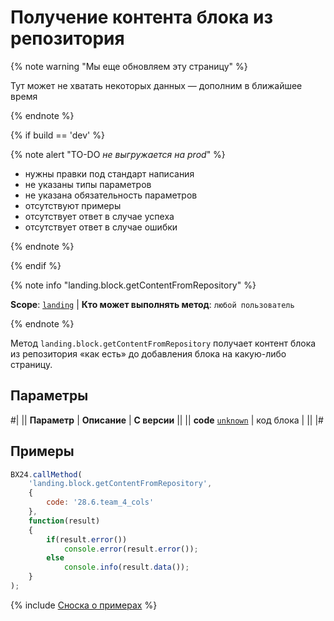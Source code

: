 # Получение контента блока из репозитория

{% note warning "Мы еще обновляем эту страницу" %}

Тут может не хватать некоторых данных — дополним в ближайшее время

{% endnote %}

{% if build == 'dev' %}

{% note alert "TO-DO _не выгружается на prod_" %}

- нужны правки под стандарт написания
- не указаны типы параметров
- не указана обязательность параметров
- отсутствуют примеры
- отсутствует ответ в случае успеха
- отсутствует ответ в случае ошибки

{% endnote %}

{% endif %}

{% note info "landing.block.getContentFromRepository" %}

**Scope**: [`landing`](../../../scopes/permissions.md) | **Кто может выполнять метод**: `любой пользователь`

{% endnote %}

Метод `landing.block.getContentFromRepository` получает контент блока из репозитория «как есть» до добавления блока на какую-либо страницу.

## Параметры

#|
|| **Параметр** | **Описание** | **С версии** ||
|| **code**
[`unknown`](../../../data-types.md) | код блока | ||
|#

## Примеры

```js
BX24.callMethod(
    'landing.block.getContentFromRepository',
    {
        code: '28.6.team_4_cols'
    },
    function(result)
    {
        if(result.error())
            console.error(result.error());
        else
            console.info(result.data());
    }
);
```

{% include [Сноска о примерах](../../../../_includes/examples.md) %}